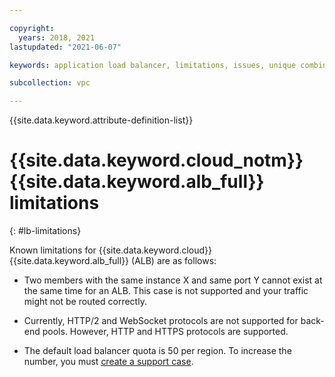 ```yaml
---

copyright:
  years: 2018, 2021
lastupdated: "2021-06-07"

keywords: application load balancer, limitations, issues, unique combinations, mapping, listener, pool, port

subcollection: vpc

---
```


{{site.data.keyword.attribute-definition-list}}

# {{site.data.keyword.cloud_notm}} {{site.data.keyword.alb_full}} limitations
{: #lb-limitations}

Known limitations for {{site.data.keyword.cloud}} {{site.data.keyword.alb_full}} (ALB) are as follows:

* Two members with the same instance X and same port Y cannot exist at the same time for an ALB. This case is not supported and your traffic might not be routed correctly.

* Currently, HTTP/2 and WebSocket protocols are not supported for back-end pools. However, HTTP and HTTPS protocols are supported.

* The default load balancer quota is 50 per region. To increase the number, you must [create a support case](/docs/get-support?topic=get-support-open-case).

